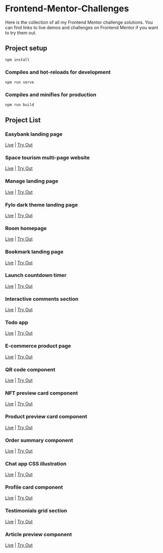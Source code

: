 # Frontend-Mentor-Challenges

Here is the collection of all my Frontend Mentor challenge solutions. You can find links to live demos and challenges on Frontend Mentor if you want to try them out.

## Project setup

```
npm install
```

### Compiles and hot-reloads for development

```
npm run serve
```

### Compiles and minifies for production

```
npm run build
```

## Project List

### Easybank landing page

<a href="https://faha1999.github.io/easybank-landing-page/">Live</a> | <a href="https://www.frontendmentor.io/challenges/easybank-landing-page-WaUhkoDN">Try Out</a>

### Space tourism multi-page website

<a href="https://faha1999.github.io/Space-tourism/home.html">Live</a> | <a href="https://www.frontendmentor.io/challenges/space-tourism-multipage-website-gRWj1URZ3">Try Out</a>

### Manage landing page

<a href="https://manage-landing-page-faha1999.netlify.app/">Live</a> | <a href="https://www.frontendmentor.io/challenges/manage-landing-page-SLXqC6P5">Try Out</a>

### Fylo dark theme landing page

<a href="https://fylo-dark-theme-landing-page-faha1999.vercel.app/">Live</a> | <a href="https://www.frontendmentor.io/challenges/fylo-dark-theme-landing-page-5ca5f2d21e82137ec91a50fd">Try Out</a>

### Room homepage

<a href="https://room-homepage-faha1999.vercel.app/">Live</a> | <a href="https://www.frontendmentor.io/challenges/room-homepage-BtdBY_ENq">Try Out</a>

### Bookmark landing page

<a href="https://bookmark-landing-page-faha1999.vercel.app/">Live</a> | <a href="https://www.frontendmentor.io/challenges/bookmark-landing-page-5d0b588a9edda32581d29158">Try Out</a>

### Launch countdown timer

<a href="https://launch-countdown-timer-faha1999.vercel.app/">Live</a> | <a href="https://www.frontendmentor.io/challenges/launch-countdown-timer-N0XkGfyz-">Try Out</a>

### Interactive comments section

<a href="https://interactive-comments-section-faha1999.vercel.app/">Live</a> | <a href="https://www.frontendmentor.io/challenges/interactive-comments-section-iG1RugEG9">Try Out</a>

### Todo app

<a href="https://todo-app-faha1999.vercel.app/">Live</a> | <a href="https://www.frontendmentor.io/challenges/todo-app-Su1_KokOW">Try Out</a>

### E-commerce product page

<a href="https://e-commerce-product-page-faha1999.vercel.app/">Live</a> | <a href="https://www.frontendmentor.io/challenges/ecommerce-product-page-UPsZ9MJp6">Try Out</a>

### QR code component

<a href="https://faha1999.github.io/qr-code-component/">Live</a> | <a href="https://www.frontendmentor.io/challenges/qr-code-component-iux_sIO_H">Try Out</a>

### NFT preview card component

<a href="https://faha1999.github.io/NFT-preview-card-component/">Live</a> | <a href="https://www.frontendmentor.io/challenges/nft-preview-card-component-SbdUL_w0U">Try Out</a>

### Product preview card component

<a href="https://faha1999.github.io/Product-preview-card-component/">Live</a> | <a href="https://www.frontendmentor.io/challenges/product-preview-card-component-GO7UmttRfa">Try Out</a>

### Order summary component

<a href="https://faha1999.github.io/Order-summary-component/">Live</a> | <a href="https://www.frontendmentor.io/challenges/order-summary-component-QlPmajDUj">Try Out</a>

### Chat app CSS illustration

<a href="https://faha1999.github.io/Chat-app-CSS-illustration/">Live</a> | <a href="https://www.frontendmentor.io/challenges/chat-app-css-illustration-O5auMkFqY">Try Out</a>

### Profile card component

<a href="https://faha1999.github.io/Profile-card-component/">Live</a> | <a href="https://www.frontendmentor.io/challenges/profile-card-component-cfArpWshJ">Try Out</a>

### Testimonials grid section

<a href="https://faha1999.github.io/Testimonials-grid-section/">Live</a> | <a href="https://www.frontendmentor.io/challenges/testimonials-grid-section-Nnw6J7Un7">Try Out</a>

### Article preview component

<a href="https://faha1999.github.io/Article-preview-component/">Live</a> | <a href="https://www.frontendmentor.io/challenges/article-preview-component-dYBN_pYFT">Try Out</a>

<!-- ### Easybank

<a href="">Live</a> | <a href="">Try Out</a> -->
